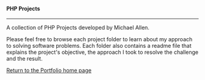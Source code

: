 #### PHP Projects
***

A collection of PHP Projects developed by Michael Allen. 

Please feel free to browse each project folder to learn about my approach to solving software problems. Each folder also contains a readme file that explains the project's objective, the approach I took to resolve the challenge and the result. 


[Return to the Portfolio home page](https://github.com/mrmichaelgallen/Portfolio-for-MichaelAllen/)
